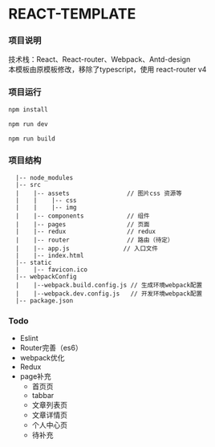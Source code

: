# REACT-TEMPLATE

### 项目说明
技术栈：React、React-router、Webpack、Antd-design <br />
本模板由原模板修改，移除了typescript，使用 react-router v4

### 项目运行
```bash
npm install

npm run dev

npm run build
```

### 项目结构
```
  |-- node_modules
  |-- src
  |    |-- assets                // 图片css 资源等
  |    |    |-- css
  |    |    |-- img
  |    |-- components            // 组件
  |    |-- pages                 // 页面
  |    |-- redux                 // redux
  |    |-- router                // 路由（待定）
  |    |-- app.js               // 入口文件
  |    |-- index.html
  |-- static
  |    |-- favicon.ico
  |-- webpackConfig
  |    |--webpack.build.config.js // 生成环境webpack配置
  |    |--webpack.dev.config.js   // 开发环境webpack配置
  |-- package.json
```

### Todo
- Eslint
- Router完善（es6）
- webpack优化
- Redux
- page补充
  - 首页页
  - tabbar
  - 文章列表页
  - 文章详情页
  - 个人中心页
  - 待补充
